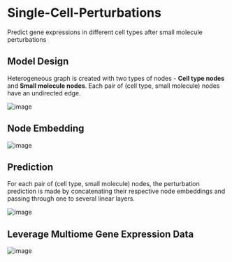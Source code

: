 # Single-Cell-Perturbations
Predict gene expressions in different cell types after small molecule perturbations

## Model Design

Heterogeneous graph is created with two types of nodes - **Cell type nodes** and **Small molecule nodes**. Each pair of (cell type, small molecule) nodes have an undirected edge.

![image](https://github.com/user-attachments/assets/072fe41f-51ad-4143-9f67-628edd3ec2c7)

## Node Embedding

![image](https://github.com/user-attachments/assets/b1c51c47-4ba6-417a-8654-9b1c7451713f)

## Prediction

For each pair of (cell type, small molecule) nodes, the perturbation prediction is made by concatenating their respective node embeddings and passing through one to several linear layers.

![image](https://github.com/user-attachments/assets/cb6bd62d-0edc-42b9-8011-4167887869f7)

## Leverage Multiome Gene Expression Data
![image](https://github.com/user-attachments/assets/27747a88-6fcb-4745-ad98-0c8d9c7244c7)
